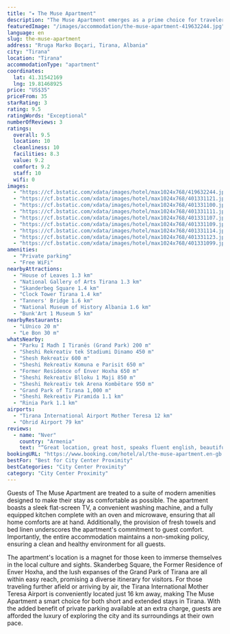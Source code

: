 ```yaml
---
title: "✦ The Muse Apartment"
description: "The Muse Apartment emerges as a prime choice for travelers seeking a blend of comfort and convenience in the heart of Tirana."
featuredImage: "/images/accommodation/the-muse-apartment-419632244.jpg"
language: en
slug: the-muse-apartment
address: "Rruga Marko Boçari, Tirana, Albania"
city: "Tirana"
location: "Tirana"
accommodationType: "apartment"
coordinates:
  lat: 41.31542169
  lng: 19.81468925
price: "US$35"
priceFrom: 35
starRating: 3
rating: 9.5
ratingWords: "Exceptional"
numberOfReviews: 3
ratings:
  overall: 9.5
  location: 10
  cleanliness: 10
  facilities: 8.3
  value: 9.2
  comfort: 9.2
  staff: 10
  wifi: 0
images:
  - "https://cf.bstatic.com/xdata/images/hotel/max1024x768/419632244.jpg?k=9268309c924fe380274d1a2aa30d4caab878e36f6ac7ca0beaeb89e17853486d&o=&hp=1"
  - "https://cf.bstatic.com/xdata/images/hotel/max1024x768/401331121.jpg?k=51d4976273316776299025b3e9be5a6e94a03c2c3bb0a7ea0ea8818b9f6cea4e&o=&hp=1"
  - "https://cf.bstatic.com/xdata/images/hotel/max1024x768/401331100.jpg?k=7246ac94c94676111615c4c9529fde827a6e9b62d2557c2c83c60545f4c8e1c8&o=&hp=1"
  - "https://cf.bstatic.com/xdata/images/hotel/max1024x768/401331111.jpg?k=536557ebd9a03fbbbe142be662c8df38e3c6943096731ed59a03241ab6f9e982&o=&hp=1"
  - "https://cf.bstatic.com/xdata/images/hotel/max1024x768/401331107.jpg?k=1ac78bd1e0f0fd232248c72cfd99735d11a8da6050d4b6e7bca70c1f190f92d1&o=&hp=1"
  - "https://cf.bstatic.com/xdata/images/hotel/max1024x768/401331109.jpg?k=dc04f0863ff4640b8b04396dc52b1efdd6f82e561947402afc1e305ed4d88529&o=&hp=1"
  - "https://cf.bstatic.com/xdata/images/hotel/max1024x768/401331114.jpg?k=811f6cfec025cf5c78fb4c1c0306125e3d07c1afdbd9829cbac045b067a42d28&o=&hp=1"
  - "https://cf.bstatic.com/xdata/images/hotel/max1024x768/401331123.jpg?k=b1ea5470894ec1e9abcbadaae9d64a0258e7de45f4b005be0e406477b616d8fd&o=&hp=1"
  - "https://cf.bstatic.com/xdata/images/hotel/max1024x768/401331099.jpg?k=135eafa37058ef1e7f03e24d60a8c5f010293e9bc29ec3a35c1d65ca011ad9db&o=&hp=1"
amenities:
  - "Private parking"
  - "Free WiFi"
nearbyAttractions:
  - "House of Leaves 1.3 km"
  - "National Gallery of Arts Tirana 1.3 km"
  - "Skanderbeg Square 1.4 km"
  - "Clock Tower Tirana 1.4 km"
  - "Tanners' Bridge 1.6 km"
  - "National Museum of History Albania 1.6 km"
  - "Bunk'Art 1 Museum 5 km"
nearbyRestaurants:
  - "LUnico 20 m"
  - "Le Bon 30 m"
whatsNearby:
  - "Parku I Madh I Tiranës (Grand Park) 200 m"
  - "Sheshi Rekreativ tek Stadiumi Dinamo 450 m"
  - "Shesh Rekreativ 600 m"
  - "Sheshi Rekreativ Komuna e Parisit 650 m"
  - "Former Residence of Enver Hoxha 650 m"
  - "Sheshi Rekreativ Blloku 1 Maji 850 m"
  - "Sheshi Rekreativ tek Arena Kombëtare 950 m"
  - "Grand Park of Tirana 1,000 m"
  - "Sheshi Rekreativ Piramida 1.1 km"
  - "Rinia Park 1.1 km"
airports:
  - "Tirana International Airport Mother Teresa 12 km"
  - "Ohrid Airport 79 km"
reviews:
  - name: "Nver"
    country: "Armenia"
    text: "“Great location, great host, speaks fluent english, beautiful apartment with nice balconies”"
bookingURL: "https://www.booking.com/hotel/al/the-muse-apartment.en-gb.html?aid=8035640"
bestFor: "Best for City Center Proximity"
bestCategories: "City Center Proximity"
category: "City Center Proximity"
---
```


Guests of The Muse Apartment are treated to a suite of modern amenities designed to make their stay as comfortable as possible. The apartment boasts a sleek flat-screen TV, a convenient washing machine, and a fully equipped kitchen complete with an oven and microwave, ensuring that all home comforts are at hand. Additionally, the provision of fresh towels and bed linen underscores the apartment's commitment to guest comfort. Importantly, the entire accommodation maintains a non-smoking policy, ensuring a clean and healthy environment for all guests.

The apartment's location is a magnet for those keen to immerse themselves in the local culture and sights. Skanderbeg Square, the Former Residence of Enver Hoxha, and the lush expanses of the Grand Park of Tirana are all within easy reach, promising a diverse itinerary for visitors. For those traveling further afield or arriving by air, the Tirana International Mother Teresa Airport is conveniently located just 16 km away, making The Muse Apartment a smart choice for both short and extended stays in Tirana. With the added benefit of private parking available at an extra charge, guests are afforded the luxury of exploring the city and its surroundings at their own pace.